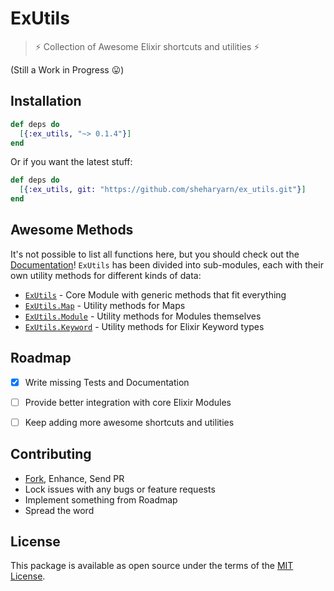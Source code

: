 ExUtils
=======

> :zap: Collection of Awesome Elixir shortcuts and utilities :zap:

(Still a Work in Progress :stuck_out_tongue:)



## Installation

```elixir
def deps do
  [{:ex_utils, "~> 0.1.4"}]
end
```

Or if you want the latest stuff:

```elixir
def deps do
  [{:ex_utils, git: "https://github.com/sheharyarn/ex_utils.git"}]
end
```



## Awesome Methods

It's not possible to list all functions here, but you should check out the
[Documentation][docs]! `ExUtils` has been divided into sub-modules, each
with their own utility methods for different kinds of data:

 - [`ExUtils`][docs] - Core Module with generic methods that fit everything
 - [`ExUtils.Map`][docs-map] - Utility methods for Maps
 - [`ExUtils.Module`][docs-module] - Utility methods for Modules themselves
 - [`ExUtils.Keyword`][docs-keyword] - Utility methods for Elixir Keyword types



## Roadmap

 - [x] Write missing Tests and Documentation
 - [ ] Provide better integration with core Elixir Modules
 - [ ] Keep adding more awesome shortcuts and utilities



## Contributing

 - [Fork][github-fork], Enhance, Send PR
 - Lock issues with any bugs or feature requests
 - Implement something from Roadmap
 - Spread the word



## License

This package is available as open source under the terms of the [MIT License][license].



  [license]:          http://opensource.org/licenses/MIT
  [github-fork]:      https://github.com/sheharyarn/ex_utils/fork

  [hexpm]:            https://hex.pm/packages/ex_utils
  [docs]:             https://hexdocs.pm/ex_utils/ExUtils.html
  [docs-map]:         https://hexdocs.pm/ex_utils/ExUtils.Map.html
  [docs-module]:      https://hexdocs.pm/ex_utils/ExUtils.Module.html
  [docs-keyword]:      https://hexdocs.pm/ex_utils/ExUtils.Keyword.html

